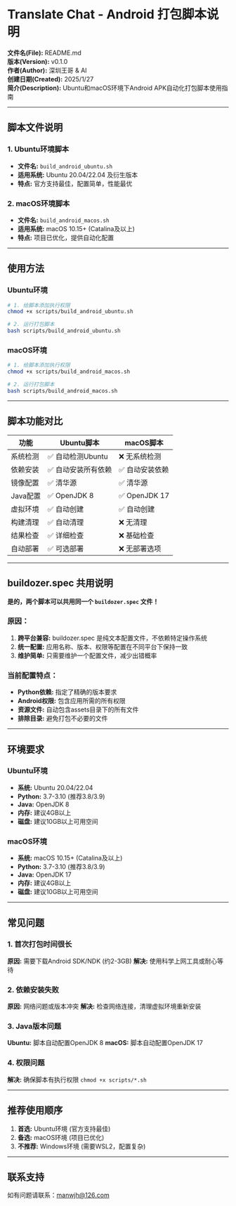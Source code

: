 # Translate Chat - Android 打包脚本说明

**文件名(File):** README.md  
**版本(Version):** v0.1.0  
**作者(Author):** 深圳王哥 & AI  
**创建日期(Created):** 2025/1/27  
**简介(Description):** Ubuntu和macOS环境下Android APK自动化打包脚本使用指南

---

## 脚本文件说明

### 1. Ubuntu环境脚本
- **文件名:** `build_android_ubuntu.sh`
- **适用系统:** Ubuntu 20.04/22.04 及衍生版本
- **特点:** 官方支持最佳，配置简单，性能最优

### 2. macOS环境脚本  
- **文件名:** `build_android_macos.sh`
- **适用系统:** macOS 10.15+ (Catalina及以上)
- **特点:** 项目已优化，提供自动化配置

---

## 使用方法

### Ubuntu环境
```bash
# 1. 给脚本添加执行权限
chmod +x scripts/build_android_ubuntu.sh

# 2. 运行打包脚本
bash scripts/build_android_ubuntu.sh
```

### macOS环境
```bash
# 1. 给脚本添加执行权限
chmod +x scripts/build_android_macos.sh

# 2. 运行打包脚本
bash scripts/build_android_macos.sh
```

---

## 脚本功能对比

| 功能 | Ubuntu脚本 | macOS脚本 |
|------|------------|-----------|
| 系统检测 | ✅ 自动检测Ubuntu | ❌ 无系统检测 |
| 依赖安装 | ✅ 自动安装所有依赖 | ✅ 自动安装依赖 |
| 镜像配置 | ✅ 清华源 | ✅ 清华源 |
| Java配置 | ✅ OpenJDK 8 | ✅ OpenJDK 17 |
| 虚拟环境 | ✅ 自动创建 | ✅ 自动创建 |
| 构建清理 | ✅ 自动清理 | ❌ 无清理 |
| 结果检查 | ✅ 详细检查 | ❌ 基础检查 |
| 自动部署 | ✅ 可选部署 | ❌ 无部署选项 |

---

## buildozer.spec 共用说明

**是的，两个脚本可以共用同一个 `buildozer.spec` 文件！**

### 原因：
1. **跨平台兼容:** buildozer.spec 是纯文本配置文件，不依赖特定操作系统
2. **统一配置:** 应用名称、版本、权限等配置在不同平台下保持一致
3. **维护简单:** 只需要维护一个配置文件，减少出错概率

### 当前配置特点：
- **Python依赖:** 指定了精确的版本要求
- **Android权限:** 包含应用所需的所有权限
- **资源文件:** 自动包含assets目录下的所有文件
- **排除目录:** 避免打包不必要的文件

---

## 环境要求

### Ubuntu环境
- **系统:** Ubuntu 20.04/22.04
- **Python:** 3.7-3.10 (推荐3.8/3.9)
- **Java:** OpenJDK 8
- **内存:** 建议4GB以上
- **磁盘:** 建议10GB以上可用空间

### macOS环境
- **系统:** macOS 10.15+ (Catalina及以上)
- **Python:** 3.7-3.10 (推荐3.8/3.9)
- **Java:** OpenJDK 17
- **内存:** 建议4GB以上
- **磁盘:** 建议10GB以上可用空间

---

## 常见问题

### 1. 首次打包时间很长
**原因:** 需要下载Android SDK/NDK (约2-3GB)
**解决:** 使用科学上网工具或耐心等待

### 2. 依赖安装失败
**原因:** 网络问题或版本冲突
**解决:** 检查网络连接，清理虚拟环境重新安装

### 3. Java版本问题
**Ubuntu:** 脚本自动配置OpenJDK 8
**macOS:** 脚本自动配置OpenJDK 17

### 4. 权限问题
**解决:** 确保脚本有执行权限 `chmod +x scripts/*.sh`

---

## 推荐使用顺序

1. **首选:** Ubuntu环境 (官方支持最佳)
2. **备选:** macOS环境 (项目已优化)
3. **不推荐:** Windows环境 (需要WSL2，配置复杂)

---

## 联系支持

如有问题请联系：manwjh@126.com 
